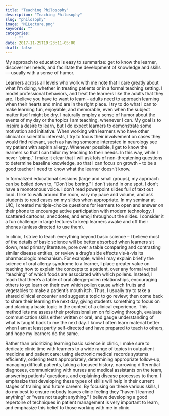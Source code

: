```yaml
---
title: "Teaching Philosophy"
description: "Teaching Philosophy"
slug: "philosophy"
image: "M1Lecture.png"
keywords: ""
categories:
    - ""
date: 2017-11-25T19:23:11-05:00
draft: false
---
```

My approach to education is easy to summarize: get to know the learner, discover her needs, and facilitate the development of knowledge and skills — usually with a sense of humor. 

Learners across all levels who work with me note that I care greatly about what I’m doing, whether in treating patients or in a formal teaching setting. I model professional behaviors, and treat the learners like the adults that they are.  I believe you have to want to learn – adults need to approach learning when their hearts and mind are in the right place. I try to do what I can to make learning fun, enjoyable, and memorable, even when the subject matter itself might be dry. I naturally employ a sense of humor about the events of my day or the topics I am teaching, whenever I can. My goal is to inspire a desire to learn, but I do expect learners to demonstrate some motivation and initiative. When working with learners who have other clinical or scientific interests, I try to focus their involvement on cases they would find relevant, such as having someone interested in neurology see my patient with aspirin allergy. Whenever possible, I get to know the learners so that I can tailor my teaching to their needs. In this way,  while I never “pimp,” I make it clear that I will ask lots of non-threatening questions to determine baseline knowledge, so that I can focus on growth – to be a good teacher I need to know what the learner doesn’t know.

In formalized educational sessions (large and small groups), my approach can be boiled down to, “Don’t be boring.” I don’t stand in one spot. I don’t have a monotonous voice. I don’t read powerpoint slides full of text out loud. I like to walk around the room, vary my pace and volume, and ask students to read cases on my slides when appropriate. In my seminar at UIC, I created multiple-choice questions for learners to open and answer on their phone to encourage active participation with modern technology. I scattered cartoons, anecdotes, and emoji throughout the slides. I consider it a fun challenge in large lectures to keep learners awake and off their phones (unless directed to use them). 

In clinic, I strive to teach everything beyond basic science – I believe most of the details of basic science will be better absorbed when learners sit down, read primary literature, pore over a table comparing and contrasting similar disease entities, or review a drug’s side effects vis-à-vis its pharmacologic mechanism. For example, while I may explain briefly the science of oral allergy syndrome to a learner, I place greater value on teaching how to explain the concepts to a patient, over any formal verbal “teaching” of which foods are associated with which pollens. Instead, I teach that there’s a table of oral allergy-pollen relationships, encouraging others to go learn on their own which pollen cause which fruits and vegetables to make a patient’s mouth itch. Thus, I usually try to take a shared clinical encounter and suggest a topic to go review; then come back to share their learning the next day, giving students something to focus on and placing a basic topic in the context of a clinical experience. This method lets me assess their professionalism on following through, evaluate communication skills either written or oral, and gauge understanding of what is taught back to me the next day. I know I often learn material better when I am at least partly self-directed and have prepared to teach to others, and hope my learners do the same. 

Rather than prioritizing learning basic science in clinic, I make sure to dedicate clinic time with learners to a wide range of topics in outpatient medicine and patient care: using electronic medical records systems efficiently, ordering tests appropriately, determining appropriate follow-up, managing difficult patients, taking a focused history, narrowing differential diagnoses, communicating with nurses and medical assistants on the team, answering patients’ questions, and explaining disease processes to them. I emphasize that developing these types of skills will help in their current stages of training and future careers. By focusing on these various skills, I do my best to ensure nobody leaves clinic feeling they “haven’t learned anything” or “were not taught anything.” I believe developing a good repertoire of techniques in patient management is very important to learn, and emphasize this belief to those working with me in clinic. 

